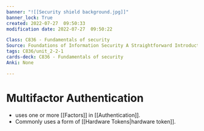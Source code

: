 ```yaml
---
banner: "![[Security shield background.jpg]]"
banner_lock: True
created: 2022-07-27  09:50:33
modification date: 2022-07-27  09:50:22

Class: C836 - Fundamentals of security
Source: Foundations of Information Security A Straightforward Introduction
tags: C836/unit_2-2-1
cards-deck: C836 - Fundamentals of security
Anki: None

---
```


# Multifactor Authentication
- uses one or more [[Factors]] in [[Authentication]].
- Commonly uses a form of [[Hardware Tokens|hardware token]].